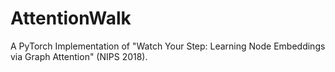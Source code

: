 # AttentionWalk
A PyTorch Implementation of "Watch Your Step: Learning Node Embeddings via Graph Attention" (NIPS 2018).
